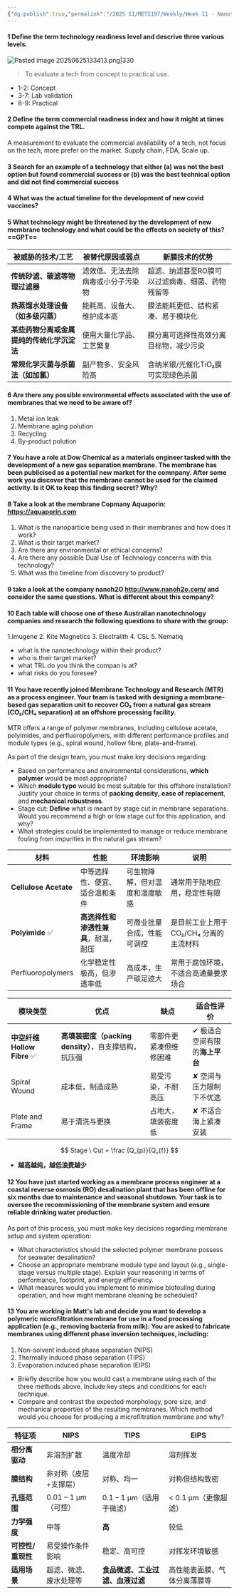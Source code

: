 ```yaml
---
{"dg-publish":true,"permalink":"/2025 S1/MET5197/Weekly/Week 11 - Nanotechnology and the Market/"}
---
```


#### 1 Define the term **technology readiness level** and descrive three various levels.
![Pasted image 20250625133413.png|330](/img/user/Attachments/ScreenShot/Pasted%20image%2020250625133413.png)
> To evaluate a tech from concept to practical use.
- 1-2: Concept
- 3-7: Lab validation
- 8-9: Practical

#### 2 Define the term commercial readiness index and how it might at times compete against the TRL.
A measurement to evaluate the commercial availability of a tech, not focus on the tech, more prefer on the market. Supply chain, FDA, Scale up.

#### 3 Search for an example of a technology that either (a) was not the best option but found commercial success or (b) was the best technical option and did not find commercial success


#### 4 What was the actual timeline for the development of new covid vaccines?


#### 5 What technology might be threatened by the development of new membrane technology and what could be the effects on society of this? ==GPT==
| 被威胁的技术/工艺               | 被替代原因或弱点          | 新膜技术的优势                   |
| ----------------------- | ----------------- | ------------------------- |
| **传统砂滤、碳滤等物理过滤器**       | 滤效低、无法去除病毒或小分子污染物 | 超滤、纳滤甚至RO膜可以过滤病毒、细菌、药物残留等 |
| **热蒸馏水处理设备（如多级闪蒸）**     | 能耗高、设备大、维护成本高     | 膜法能耗更低、结构紧凑、易于模块化         |
| **某些药物分离或金属提纯的传统化学沉淀法** | 使用大量化学品、工艺繁复      | 膜分离可选择性高效分离目标物，减少污染       |
| **常规化学灭菌与杀菌法（如加氯）**     | 副产物多、安全风险高        | 含纳米银/光催化TiO₂膜可实现绿色杀菌      |
#### 6 Are there any possible environmental effects associated with the use of membranes that we need to be aware of?
1. Metal ion leak
2. Membrane aging polution
3. Recycling
4. By-product polution

#### 7 You have a role at Dow Chemical as a materials engineer tasked with the development of a **new gas separation membrane**. The membrane has been publicised as a potential new market for the comnpany. After some work you discover that the membrane cannot be used for the claimed activity. Is it OK to keep this finding secret? Why?



#### 8 Take a look at the membrane Copmany Aquaporin: https://aquaporin.com 
1. What is the nanoparticle being used in their membranes and how does it work? 
2. What is their target market? 
3. Are there any environmental or ethical concerns? 
4. Are there any possible Dual Use of Technology concerns with this technology? 
5. What was the timeline from discovery to product?


#### 9 take a look at the company nanoh2O http://www.nanoh2o.com/ and consider the same questions. What is different about this company?
#### 10 Each table will choose one of these Australian nanotechnology companies and research the following questions to share with the group: 
1.Imugene 2. Kite Magnetics 3. Electralith 4. CSL 5. Nematiq 
- what is the nanotechnology within their product? 
- who is their target market? 
- what TRL do you think the compan is at? 
- what risks do you foresee?


#### 11 You have recently joined Membrane Technology and Research (MTR) as a process engineer. Your team is tasked with designing a membrane-based gas separation unit to recover CO₂ from a natural gas stream (**CO₂/CH₄ separation)** at an offshore processing facility.
MTR offers a range of polymer membranes, including cellulose acetate, polyimides, and perfluoropolymers, with different performance profiles and module types (e.g., spiral wound, hollow fibre, plate-and-frame). 

As part of the design team, you must make key decisions regarding: 
- Based on performance and environmental considerations, **which polymer** would be most appropriate? 
- Which **module type** would be most suitable for this offshore installation? Justify your choice in terms of **packing density,** **ease of replacement**, and **mechanical robustness**. 
- Stage cut: **Define** what is meant by stage cut in membrane separations. Would you recommend a high or low stage cut for this application, and why? 
- What strategies could be implemented to manage or reduce membrane fouling from impurities in the natural gas stream?

| 材料                    | 性能                   | 环境影响            | 说明                       |
| --------------------- | -------------------- | --------------- | ------------------------ |
| **Cellulose Acetate** | 中等选择性、便宜、适合温和条件      | 可生物降解，但对温度和湿度敏感 | 通常用于陆地应用，稳定性有限           |
| **Polyimide** ✅       | **高选择性和渗透性兼具**，耐温，耐压 | 可商业批量合成，性能可调控   | 是目前工业上用于 CO₂/CH₄ 分离的主流材料 |
| Perfluoropolymers     | 化学稳定性极高，但渗透率低        | 高成本，生产碳足迹大      | 常用于腐蚀环境，不适合高通量要求场合       |

|模块类型|优点|缺点|适合性评价|
|---|---|---|---|
|**中空纤维 Hollow Fibre** ✅|**高填装密度（packing density）**，自支撑结构，抗压强|零部件更紧凑但维修困难|✔ 极适合空间有限的**海上平台**|
|Spiral Wound|成本低，制造成熟|易受污染，不耐高压|✘ 空间与压力限制下不优选|
|Plate and Frame|易于清洗与更换|占地大，填装密度低|✘ 不适合海上紧凑安装|

$$
Stage \ Cut = \frac {Q_{p}}{Q_{f}}
$$
- **越高越纯，越低浪费越少**
#### 12 You have just started working as a membrane process engineer at a coastal reverse osmosis (RO) desalination plant that has been offline for six months due to maintenance and seasonal shutdown. Your task is to oversee the recommissioning of the membrane system and ensure reliable drinking water production. 
As part of this process, you must make key decisions regarding membrane setup and system operation: 
- What characteristics should the selected polymer membrane possess for seawater desalination? 
- Choose an appropriate membrane module type and layout (e.g., single-stage versus multiple stage). Explain your reasoning in terms of performance, footprint, and energy efficiency. 
- What measures would you implement to minimise biofouling during operation, and how might membrane cleaning be scheduled?
#### 13 You are working in Matt's lab and decide you want to develop a polymeric **microfiltration membrane** for use in a food processing application (e.g., **removing bacteria from milk**). You are asked to fabricate membranes using different phase inversion techniques, including:
1. Non-solvent induced phase separation (NIPS) 
2. Thermally induced phase separation (TIPS) 
3. Evaporation induced phase separation (EIPS) 

- Briefly describe how you would cast a membrane using each of the three methods above. Include key steps and conditions for each technique. 
- Compare and contrast the expected morphology, pore size, and mechanical properties of the resulting membranes. Which method would you choose for producing a microfiltration membrane and why?

|特征项|NIPS|TIPS|EIPS|
|---|---|---|---|
|**相分离驱动**|非溶剂扩散|温度冷却|溶剂挥发|
|**膜结构**|非对称（皮层+支撑层）|对称、均一|对称但结构致密|
|**孔径范围**|0.01 – 1 μm（可控）|0.1 – 1 μm（适用于微滤）|< 0.1 μm（更像超滤）|
|**力学强度**|中等|**高**|较低|
|**可控性/重现性**|易受操作条件影响|稳定、高可控|对挥发环境敏感|
|**适用场景**|超滤、微滤、废水处理等|**食品微滤、工业过滤、血液过滤**|高性能表面膜、气体分离薄膜等|

